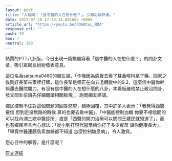 ```yaml
---
layout: post
title: "大哉問！「信中醫的人在想什麼？」，引爆討論熱潮。"
date: 2017-07-26 17:29:34.801663 +0800
article_url: "https://youtu.be/dDGBtuL_RDA"
response_url: ""
push: 19
boo: 7
neutral: 103
---
```


熱鬧的PTT八卦版，今日出現一篇標題寫著「信中醫的人在想什麼？」的問卦文章，吸引眾網友紛紛發表意見。

這位名為satsuma0460的網友說，「作晚因為感冒去看了耳鼻喉科拿了藥，回家之後剛好長輩來家裡打牌，這位長輩是個正在向五毛轉變中的9.2，這麼信中醫你幹嘛還去醫院開刀，有沒有信中醫的人在想什麼的八卦，本看板嚴格禁止政治問卦，發文問卦前請先仔細閱讀相關板規」，詢問網友建議。

鄉民控制不住對這個問題的回答慾望，積極回覆，其中許多人表示：「我覺得西醫要信 但到走投無路的時候 真的也要去看中醫」、「中醫能控制血糖 你要不相信間的可以找內湖三總中醫診所」或是「西醫的開刀治療可以問問王建民就知道了」，而也有鄉民坦言內心想法：「從小到打現代醫學給你打了多少疫苗 讓你健康長大」、「畢竟中醫連胰島素血糖都不知道 怎麼控制糖尿病」，令人激賞。

您心目中的解答，是什麼呢？

<a href = "https://www.ptt.cc/bbs/Gossiping/M.1501054696.A.064.html">原文連結</a>

